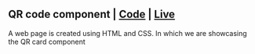 ## QR code component | [Code](https://github.com/arunkanaujia23/Frontend-Mentor/tree/QR_code) | [Live](https://sage-croquembouche-0344c7.netlify.app/)
A web page is created using HTML and CSS. In which we are showcasing the QR card component
